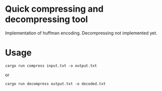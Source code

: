 # Quick compressing and decompressing tool
Implementation of huffman encoding.
Decompressing not implemented yet.

# Usage
```
cargo run compress input.txt -o output.txt
```
or 
```
cargo run decompress output.txt -o decoded.txt
```
